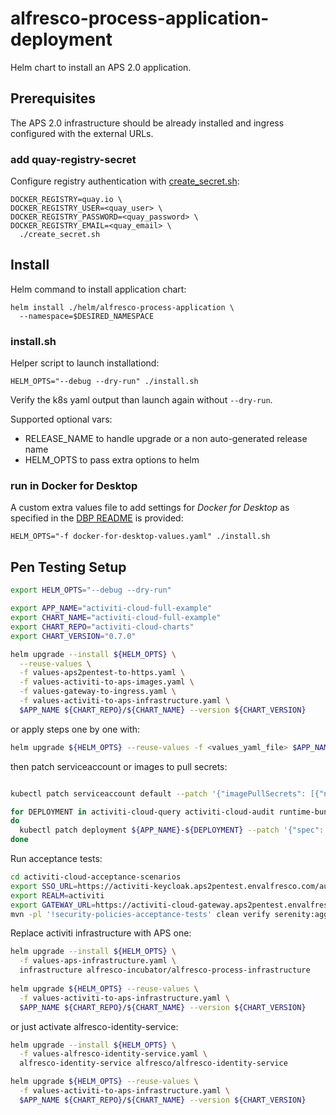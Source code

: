 # alfresco-process-application-deployment

Helm chart to install an APS 2.0 application.

## Prerequisites

The APS 2.0 infrastructure should be already installed and ingress configured with the external URLs.

### add quay-registry-secret

Configure registry authentication with [create_secret.sh](https://git.alfresco.com/process-services/alfresco-process-scripts/raw/master/create_secret.sh): 

    DOCKER_REGISTRY=quay.io \
    DOCKER_REGISTRY_USER=<quay_user> \
    DOCKER_REGISTRY_PASSWORD=<quay_password> \
    DOCKER_REGISTRY_EMAIL=<quay_email> \
      ./create_secret.sh    

## Install

Helm command to install application chart:

    helm install ./helm/alfresco-process-application \
      --namespace=$DESIRED_NAMESPACE

### install.sh

Helper script to launch installationd:

    HELM_OPTS="--debug --dry-run" ./install.sh

Verify the k8s yaml output than launch again without `--dry-run`.

Supported optional vars:

* RELEASE_NAME to handle upgrade or a non auto-generated release name
* HELM_OPTS to pass extra options to helm 


### run in Docker for Desktop

A custom extra values file to add settings for _Docker for Desktop_ as specified in the [DBP README](https://github.com/Alfresco/alfresco-dbp-deployment#docker-for-desktop---mac) is provided:

    HELM_OPTS="-f docker-for-desktop-values.yaml" ./install.sh

## Pen Testing Setup

```bash
export HELM_OPTS="--debug --dry-run"

export APP_NAME="activiti-cloud-full-example"
export CHART_NAME="activiti-cloud-full-example"
export CHART_REPO="activiti-cloud-charts"
export CHART_VERSION="0.7.0"

helm upgrade --install ${HELM_OPTS} \
  --reuse-values \
  -f values-aps2pentest-to-https.yaml \
  -f values-activiti-to-aps-images.yaml \
  -f values-gateway-to-ingress.yaml \
  -f values-activiti-to-aps-infrastructure.yaml \
  $APP_NAME ${CHART_REPO}/${CHART_NAME} --version ${CHART_VERSION}  
```

or apply steps one by one with:
```bash
helm upgrade ${HELM_OPTS} --reuse-values -f <values_yaml_file> $APP_NAME ${CHART_REPO}/${CHART_NAME} --version ${CHART_VERSION}
```

then patch serviceaccount or images to pull secrets:
```bash

kubectl patch serviceaccount default --patch '{"imagePullSecrets": [{"name": "quay-registry-secret"}]}'

for DEPLOYMENT in activiti-cloud-query activiti-cloud-audit runtime-bundle activiti-cloud-connector
do
  kubectl patch deployment ${APP_NAME}-${DEPLOYMENT} --patch '{"spec": {"template": {"spec": {"imagePullSecrets": [{"name": "quay-registry-secret"}]}}}}'
done
```

Run acceptance tests:
```bash
cd activiti-cloud-acceptance-scenarios
export SSO_URL=https://activiti-keycloak.aps2pentest.envalfresco.com/auth
export REALM=activiti
export GATEWAY_URL=https://activiti-cloud-gateway.aps2pentest.envalfresco.com
mvn -pl '!security-policies-acceptance-tests' clean verify serenity:aggregate
```

Replace activiti infrastructure with APS one:

```bash
helm upgrade --install ${HELM_OPTS} \
  -f values-aps-infrastructure.yaml \
  infrastructure alfresco-incubator/alfresco-process-infrastructure
  
helm upgrade ${HELM_OPTS} --reuse-values \
  -f values-activiti-to-aps-infrastructure.yaml \
  $APP_NAME ${CHART_REPO}/${CHART_NAME} --version ${CHART_VERSION}
```

or just activate alfresco-identity-service:

```bash
helm upgrade --install ${HELM_OPTS} \
  -f values-alfresco-identity-service.yaml \
  alfresco-identity-service alfresco/alfresco-identity-service

helm upgrade ${HELM_OPTS} --reuse-values \
  -f values-activiti-to-aps-infrastructure.yaml \
  $APP_NAME ${CHART_REPO}/${CHART_NAME} --version ${CHART_VERSION}
```
